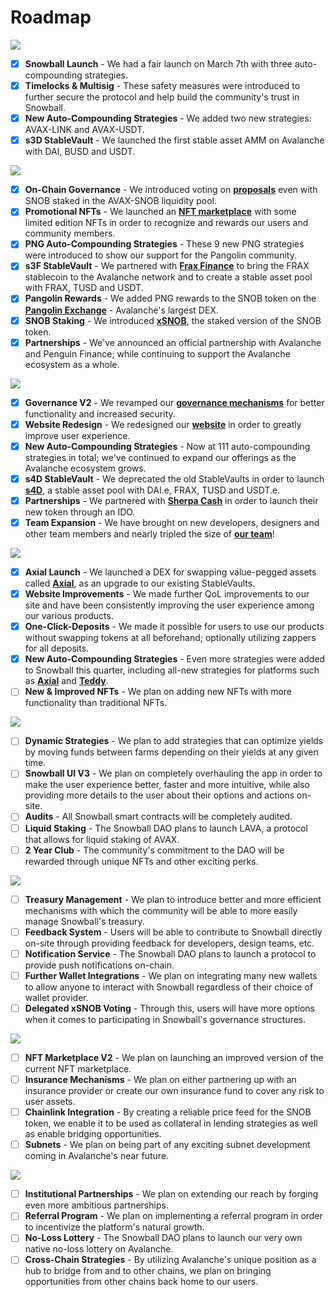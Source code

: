 # Roadmap

![](<../.gitbook/assets/New Q1\_2021.png>)

* [x] **Snowball Launch** - We had a fair launch on March 7th with three auto-compounding strategies.
* [x] **Timelocks & Multisig** - These safety measures were introduced to further secure the protocol and help build the community's trust in Snowball.
* [x] **New Auto-Compounding Strategies** - We added two new strategies: AVAX-LINK and AVAX-USDT.
* [x] **s3D StableVault** - We launched the first stable asset AMM on Avalanche with DAI, BUSD and USDT.

![](<../.gitbook/assets/New Q2\_2021.png>)

* [x] **On-Chain Governance** - We introduced voting on [**proposals**](../governance/community-proposals.md) even with SNOB staked in the AVAX-SNOB liquidity pool.
* [x] **Promotional NFTs** - We launched an [**NFT marketplace**](https://app.snowball.network/nft-marketplace) with some limited edition NFTs in order to recognize and rewards our users and community members.
* [x] **PNG Auto-Compounding Strategies** - These 9 new PNG strategies were introduced to show our support for the Pangolin community.
* [x] **s3F StableVault** - We partnered with [**Frax Finance**](https://frax.finance) to bring the FRAX stablecoin to the Avalanche network and to create a stable asset pool with FRAX, TUSD and USDT.
* [x] **Pangolin Rewards** - We added PNG rewards to the SNOB token on the [**Pangolin Exchange**](https://pangolin.exchange) - Avalanche's largest DEX.
* [x] **SNOB Staking** - We introduced [**xSNOB**](../governance/xsnob/), the staked version of the SNOB token.
* [x] **Partnerships** - We've announced an official partnership with Avalanche and Penguin Finance; while continuing to support the Avalanche ecosystem as a whole.

![](<../.gitbook/assets/New Q3\_2021.png>)

* [x] **Governance V2** - We revamped our [**governance mechanisms**](https://app.snowball.network/governance) for better functionality and increased security.
* [x] **Website Redesign** - We redesigned our [**website**](https://app.snowball.network) in order to greatly improve user experience.
* [x] **New Auto-Compounding Strategies** - Now at 111 auto-compounding strategies in total; we've continued to expand our offerings as the Avalanche ecosystem grows.
* [x] **s4D StableVault** - We deprecated the old StableVaults in order to launch [**s4D**](https://app.snowball.network/s4d-vault), a stable asset pool with DAI.e, FRAX, TUSD and USDT.e.
* [x] **Partnerships** - We partnered with [**Sherpa Cash**](https://sherpa.cash) in order to launch their new token through an IDO.
* [x] **Team Expansion** - We have brought on new developers, designers and other team members and nearly tripled the size of [**our team**](our-team.md)!

![](<../.gitbook/assets/New Q4\_2021.png>)

* [x] **Axial Launch** - We launched a DEX for swapping value-pegged assets called [**Axial**](https://axial.exchange), as an upgrade to our existing StableVaults.
* [x] **Website Improvements** - We made further QoL improvements to our site and have been consistently improving the user experience among our various products.
* [x] **One-Click-Deposits** - We made it possible for users to use our products without swapping tokens at all beforehand; optionally utilizing zappers for all deposits.
* [x] **New Auto-Compounding Strategies** - Even more strategies were added to Snowball this quarter, including all-new strategies for platforms such as [**Axial**](https://axial.exchange) and [**Teddy**](https://teddy.cash).
* [ ] **New & Improved NFTs** - We plan on adding new NFTs with more functionality than traditional NFTs.

![](../.gitbook/assets/2022\_Q1.png)

* [ ] **Dynamic Strategies** - We plan to add strategies that can optimize yields by moving funds between farms depending on their yields at any given time.
* [ ] **Snowball UI V3** - We plan on completely overhauling the app in order to make the user experience better, faster and more intuitive, while also providing more details to the user about their options and actions on-site.
* [ ] **Audits** - All Snowball smart contracts will be completely audited.
* [ ] **Liquid Staking** - The Snowball DAO plans to launch LAVA, a protocol that allows for liquid staking of AVAX.
* [ ] **2 Year Club** - The community's commitment to the DAO will be rewarded through unique NFTs and other exciting perks.

![](../.gitbook/assets/2022\_Q2.png)

* [ ] **Treasury Management** - We plan to introduce better and more efficient mechanisms with which the community will be able to more easily manage Snowball's treasury.
* [ ] **Feedback System** - Users will be able to contribute to Snowball directly on-site through providing feedback for developers, design teams, etc.
* [ ] **Notification Service** - The Snowball DAO plans to launch a protocol to provide push notifications on-chain.
* [ ] **Further Wallet Integrations** - We plan on integrating many new wallets to allow anyone to interact with Snowball regardless of their choice of wallet provider.
* [ ] **Delegated xSNOB Voting** - Through this, users will have more options when it comes to participating in Snowball's governance structures.

![](../.gitbook/assets/2022\_Q3.png)

* [ ] **NFT Marketplace V2** - We plan on launching an improved version of the current NFT marketplace.
* [ ] **Insurance Mechanisms** - We plan on either partnering up with an insurance provider or create our own insurance fund to cover any risk to user assets.
* [ ] **Chainlink Integration** - By creating a reliable price feed for the SNOB token, we enable it to be used as collateral in lending strategies as well as enable bridging opportunities.
* [ ] **Subnets** - We plan on being part of any exciting subnet development coming in Avalanche's near future.

![](../.gitbook/assets/2022\_Q4.png)

* [ ] **Institutional Partnerships** - We plan on extending our reach by forging even more ambitious partnerships.
* [ ] **Referral Program** - We plan on implementing a referral program in order to incentivize the platform's natural growth.
* [ ] **No-Loss Lottery** - The Snowball DAO plans to launch our very own native no-loss lottery on Avalanche.
* [ ] **Cross-Chain Strategies** - By utilizing Avalanche's unique position as a hub to bridge from and to other chains, we plan on bringing opportunities from other chains back home to our users.
